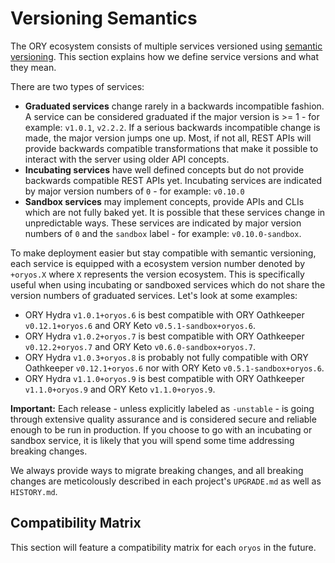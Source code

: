 # Versioning Semantics

The ORY ecosystem consists of multiple services versioned using [semantic versioning](https://semver.org). This section
explains how we define service versions and what they mean.

There are two types of services:

- **Graduated services** change rarely in a backwards incompatible fashion. A service can be considered graduated if
  the major version is >= 1 - for example: `v1.0.1`, `v2.2.2`. If a serious backwards incompatible
  change is made, the major version jumps one up. Most, if not all, REST APIs will provide backwards compatible transformations that
  make it possible to interact with the server using older API concepts.
- **Incubating services** have well defined concepts but do not provide backwards compatible REST APIs yet. Incubating
  services are indicated by major version numbers of `0` - for example: `v0.10.0`
- **Sandbox services** may implement concepts, provide APIs and CLIs which are not fully baked yet. It is possible that
  these services change in unpredictable ways. These services are indicated by major version numbers of `0` and the
  `sandbox` label - for example: `v0.10.0-sandbox`.

To make deployment easier but stay compatible with semantic versioning, each service is equipped with a ecosystem version
number denoted by `+oryos.X` where `X` represents the version ecosystem. This is specifically useful when using
incubating or sandboxed services which do not share the version numbers of graduated services. Let's look at some examples:

- ORY Hydra `v1.0.1+oryos.6` is best compatible with ORY Oathkeeper `v0.12.1+oryos.6` and ORY Keto `v0.5.1-sandbox+oryos.6`.
- ORY Hydra `v1.0.2+oryos.7` is best compatible with ORY Oathkeeper `v0.12.2+oryos.7` and ORY Keto `v0.6.0-sandbox+oryos.7`.
- ORY Hydra `v1.0.3+oryos.8` is probably not fully compatible with ORY Oathkeeper `v0.12.1+oryos.6` nor with ORY Keto
  `v0.5.1-sandbox+oryos.6`.
- ORY Hydra `v1.1.0+oryos.9` is best compatible with ORY Oathkeeper `v1.1.0+oryos.9` and ORY Keto `v1.1.0+oryos.9`.

**Important:** Each release - unless explicitly labeled as `-unstable` - is going through extensive quality assurance
and is considered secure and reliable enough to be run in production. If you choose to go with an incubating or sandbox
service, it is likely that you will spend some time addressing breaking changes.

We always provide ways to migrate breaking changes, and all breaking changes are meticolously described in each project's
`UPGRADE.md` as well as `HISTORY.md`.

## Compatibility Matrix

This section will feature a compatibility matrix for each `oryos` in the future.
